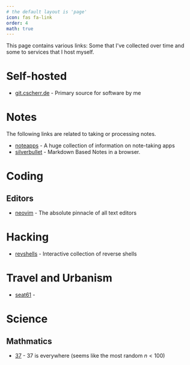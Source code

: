 ```yaml
---
# the default layout is 'page'
icon: fas fa-link
order: 4
math: true
---
```


This page contains various links: Some that I've collected over time and some
to services that I host myself.

# Self-hosted

* [git.cscherr.de](https://git.cscherr.de) - Primary source for software by me

# Notes

The following links are related to taking or processing notes.

* [noteapps](https://www.noteapps.ca) - A huge collection of information
  on note-taking apps
* [silverbullet](https://silverbullet.md) - Markdown Based Notes in a browser.

# Coding

## Editors

* [neovim](https://neovim.io) - The absolute pinnacle of all text editors

# Hacking

* [revshells](https://www.revshells.com/) - Interactive collection of
  reverse shells

# Travel and Urbanism

* [seat61](https://www.seat61.com/) - 

# Science

## Mathmatics

* [37](http://www.thirty-seven.org/) - 37 is everywhere (seems like the most
  random $n < 100$)










